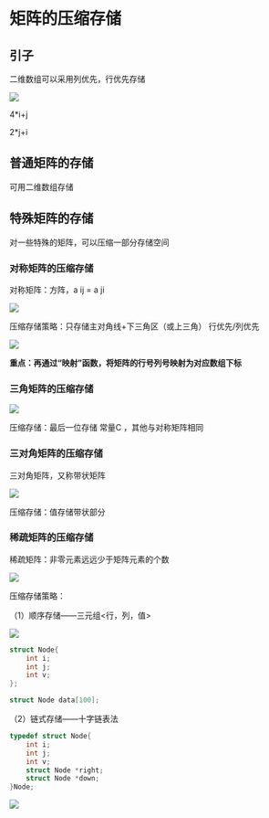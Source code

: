 # 矩阵的压缩存储

## 引子

二维数组可以采用列优先，行优先存储

[![](https://pic.imgdb.cn/item/66fe87b7335a200d6aa981fb.png)](https://pic.imgdb.cn/item/66fe87b7335a200d6aa981fb.png) 



4*i+j

2*j+i



## 普通矩阵的存储

可用二维数组存储



## 特殊矩阵的存储

对一些特殊的矩阵，可以压缩一部分存储空间



### 对称矩阵的压缩存储

对称矩阵：方阵，a ij = a ji

[![](https://pic.imgdb.cn/item/66fe8a5b335a200d6aac027c.png)](https://pic.imgdb.cn/item/66fe8a5b335a200d6aac027c.png) 



压缩存储策略：只存储主对角线+下三角区（或上三角）	行优先/列优先





[![](https://pic.imgdb.cn/item/66fe89d3335a200d6aab820f.png)](https://pic.imgdb.cn/item/66fe89d3335a200d6aab820f.png) 



**重点：再通过“映射”函数，将矩阵的行号列号映射为对应数组下标** 



### 三角矩阵的压缩存储

[![](https://pic.imgdb.cn/item/66ffc8bed29ded1a8cdd6231.png)](https://pic.imgdb.cn/item/66ffc8bed29ded1a8cdd6231.png) 



压缩存储：最后一位存储 常量C ，其他与对称矩阵相同



### 三对角矩阵的压缩存储

三对角矩阵，又称带状矩阵

[![](https://pic.imgdb.cn/item/66ffca14d29ded1a8cde842e.png)](https://pic.imgdb.cn/item/66ffca14d29ded1a8cde842e.png) 

压缩存储：值存储带状部分



 ### 稀疏矩阵的压缩存储

稀疏矩阵：非零元素远远少于矩阵元素的个数



[![](https://pic.imgdb.cn/item/66ffcb3cd29ded1a8cdfdeda.png)](https://pic.imgdb.cn/item/66ffcb3cd29ded1a8cdfdeda.png) 



压缩存储策略：

（1）顺序存储——三元组<行，列，值>

[![](https://pic.imgdb.cn/item/66ffcbd8d29ded1a8ce06af6.png)](https://pic.imgdb.cn/item/66ffcbd8d29ded1a8ce06af6.png) 

```c
struct Node{
    int i;
    int j;
    int v;
};

struct Node data[100];
```



（2）链式存储——十字链表法

```c
typedef struct Node{
	int i;
 	int j;
    int v;
    struct Node *right;
    struct Node *down;
}Node;
```

[![](https://pic.imgdb.cn/item/66ffcd28d29ded1a8ce190f8.png)](https://pic.imgdb.cn/item/66ffcd28d29ded1a8ce190f8.png) 

